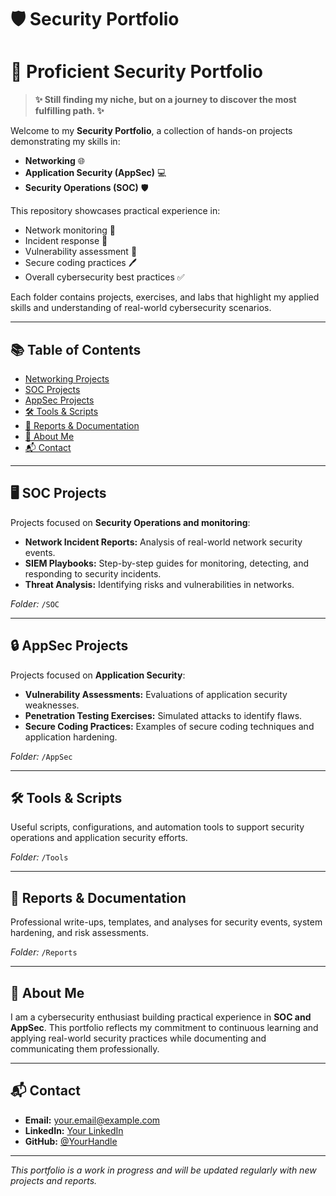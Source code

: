 # 🛡️ Security Portfolio

# 🔐 Proficient Security Portfolio

> **✨ Still finding my niche, but on a journey to discover the most fulfilling path. ✨**

Welcome to my **Security Portfolio**, a collection of hands-on projects demonstrating my skills in:

- **Networking** 🌐
- **Application Security (AppSec)** 💻
- **Security Operations (SOC)** 🛡️

This repository showcases practical experience in:

- Network monitoring 📡
- Incident response 🚨
- Vulnerability assessment 🔎
- Secure coding practices 🖊️
- Overall cybersecurity best practices ✅

Each folder contains projects, exercises, and labs that highlight my applied skills and understanding of real-world cybersecurity scenarios.

---

## 📚 Table of Contents

- [Networking Projects](https://github.com/veiled-coder2/security-portfolio/tree/master/Networking-/cloudSecurity)
- [SOC Projects](https://github.com/veiled-coder2/security-portfolio/tree/master/SOC)
- [AppSec Projects](#appsec-projects)
- [🛠️ Tools & Scripts](#tools--scripts)
- [📄 Reports & Documentation](#reports--documentation)
- [👤 About Me](#about-me)
- [📬 Contact](#contact)

---

## 🖥️ SOC Projects

Projects focused on **Security Operations and monitoring**:

- **Network Incident Reports:** Analysis of real-world network security events.
- **SIEM Playbooks:** Step-by-step guides for monitoring, detecting, and responding to security incidents.
- **Threat Analysis:** Identifying risks and vulnerabilities in networks.

_Folder:_ `/SOC`

---

## 🔒 AppSec Projects

Projects focused on **Application Security**:

- **Vulnerability Assessments:** Evaluations of application security weaknesses.
- **Penetration Testing Exercises:** Simulated attacks to identify flaws.
- **Secure Coding Practices:** Examples of secure coding techniques and application hardening.

_Folder:_ `/AppSec`

---

## 🛠️ Tools & Scripts

Useful scripts, configurations, and automation tools to support security operations and application security efforts.

_Folder:_ `/Tools`

---

## 📄 Reports & Documentation

Professional write-ups, templates, and analyses for security events, system hardening, and risk assessments.

_Folder:_ `/Reports`

---

## 👤 About Me

I am a cybersecurity enthusiast building practical experience in **SOC and AppSec**. This portfolio reflects my commitment to continuous learning and applying real-world security practices while documenting and communicating them professionally.

---

## 📬 Contact

- **Email:** your.email@example.com
- **LinkedIn:** [Your LinkedIn](https://www.linkedin.com/in/yourprofile)
- **GitHub:** [@YourHandle](https://github.com/YourUsername)

---

_This portfolio is a work in progress and will be updated regularly with new projects and reports._
